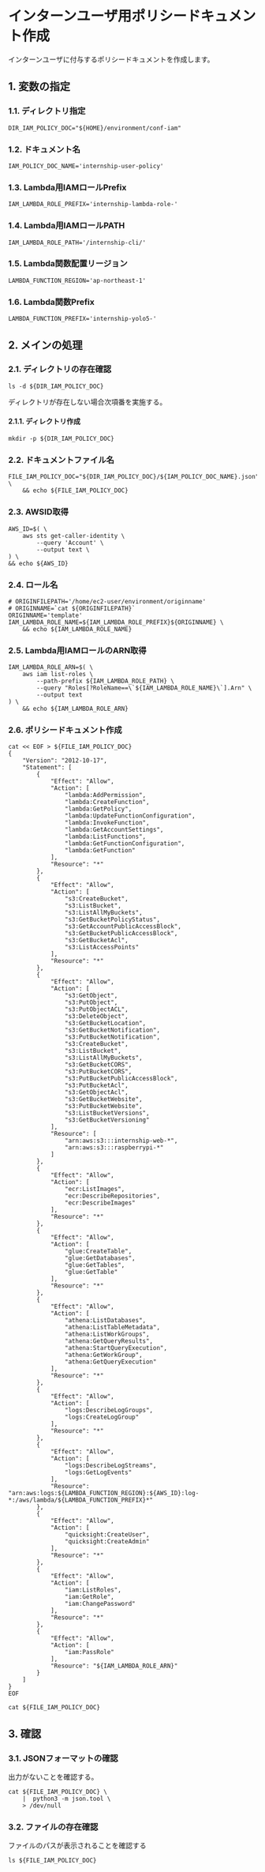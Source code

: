 <!-- omit in toc -->
# インターンユーザ用ポリシードキュメント作成

インターンユーザに付与するポリシードキュメントを作成します。

## 1. 変数の指定

### 1.1. ディレクトリ指定

    DIR_IAM_POLICY_DOC="${HOME}/environment/conf-iam"

### 1.2. ドキュメント名

    IAM_POLICY_DOC_NAME='internship-user-policy'

### 1.3. Lambda用IAMロールPrefix

    IAM_LAMBDA_ROLE_PREFIX='internship-lambda-role-'

### 1.4. Lambda用IAMロールPATH

    IAM_LAMBDA_ROLE_PATH='/internship-cli/'

### 1.5. Lambda関数配置リージョン

    LAMBDA_FUNCTION_REGION='ap-northeast-1'

### 1.6. Lambda関数Prefix

    LAMBDA_FUNCTION_PREFIX='internship-yolo5-'

## 2. メインの処理

### 2.1. ディレクトリの存在確認

    ls -d ${DIR_IAM_POLICY_DOC}

ディレクトリが存在しない場合次項番を実施する。

#### 2.1.1. ディレクトリ作成

    mkdir -p ${DIR_IAM_POLICY_DOC}

### 2.2. ドキュメントファイル名

    FILE_IAM_POLICY_DOC="${DIR_IAM_POLICY_DOC}/${IAM_POLICY_DOC_NAME}.json" \
        && echo ${FILE_IAM_POLICY_DOC}

### 2.3. AWSID取得

    AWS_ID=$( \
        aws sts get-caller-identity \
            --query 'Account' \
            --output text \
    ) \
    && echo ${AWS_ID}

### 2.4. ロール名

    # ORIGINFILEPATH='/home/ec2-user/environment/originname'
    # ORIGINNAME=`cat ${ORIGINFILEPATH}`
    ORIGINNAME='template'
    IAM_LAMBDA_ROLE_NAME=${IAM_LAMBDA_ROLE_PREFIX}${ORIGINNAME} \
        && echo ${IAM_LAMBDA_ROLE_NAME}

### 2.5. Lambda用IAMロールのARN取得

    IAM_LAMBDA_ROLE_ARN=$( \
        aws iam list-roles \
            --path-prefix ${IAM_LAMBDA_ROLE_PATH} \
            --query "Roles[?RoleName==\`${IAM_LAMBDA_ROLE_NAME}\`].Arn" \
            --output text
    ) \
        && echo ${IAM_LAMBDA_ROLE_ARN}

### 2.6. ポリシードキュメント作成

    cat << EOF > ${FILE_IAM_POLICY_DOC}
    {
        "Version": "2012-10-17",
        "Statement": [
            {
                "Effect": "Allow",
                "Action": [
                    "lambda:AddPermission",
                    "lambda:CreateFunction",
                    "lambda:GetPolicy",
                    "lambda:UpdateFunctionConfiguration",
                    "lambda:InvokeFunction",
                    "lambda:GetAccountSettings",
                    "lambda:ListFunctions",
                    "lambda:GetFunctionConfiguration",
                    "lambda:GetFunction"
                ],
                "Resource": "*"
            },
            {
                "Effect": "Allow",
                "Action": [
                    "s3:CreateBucket",
                    "s3:ListBucket",
                    "s3:ListAllMyBuckets",
                    "s3:GetBucketPolicyStatus",
                    "s3:GetAccountPublicAccessBlock",
                    "s3:GetBucketPublicAccessBlock",
                    "s3:GetBucketAcl",
                    "s3:ListAccessPoints"
                ],
                "Resource": "*"
            },
            {
                "Effect": "Allow",
                "Action": [
                    "s3:GetObject",
                    "s3:PutObject",
                    "s3:PutObjectACL",
                    "s3:DeleteObject",
                    "s3:GetBucketLocation",
                    "s3:GetBucketNotification",
                    "s3:PutBucketNotification",
                    "s3:CreateBucket",
                    "s3:ListBucket",
                    "s3:ListAllMyBuckets",
                    "s3:GetBucketCORS",
                    "s3:PutBucketCORS",
                    "s3:PutBucketPublicAccessBlock",
                    "s3:PutBucketAcl",
                    "s3:GetObjectAcl",
                    "s3:GetBucketWebsite",
                    "s3:PutBucketWebsite",
                    "s3:ListBucketVersions",
                    "s3:GetBucketVersioning"
                ],
                "Resource": [
                    "arn:aws:s3:::internship-web-*",
                    "arn:aws:s3:::raspberrypi-*"
                ]
            },
            {
                "Effect": "Allow",
                "Action": [
                    "ecr:ListImages",
                    "ecr:DescribeRepositories",
                    "ecr:DescribeImages"
                ],
                "Resource": "*"
            },
            {
                "Effect": "Allow",
                "Action": [
                    "glue:CreateTable",
                    "glue:GetDatabases",
                    "glue:GetTables",
                    "glue:GetTable"
                ],
                "Resource": "*"
            },
            {
                "Effect": "Allow",
                "Action": [
                    "athena:ListDatabases",
                    "athena:ListTableMetadata",
                    "athena:ListWorkGroups",
                    "athena:GetQueryResults",
                    "athena:StartQueryExecution",
                    "athena:GetWorkGroup",
                    "athena:GetQueryExecution"
                ],
                "Resource": "*"
            },
            {
                "Effect": "Allow",
                "Action": [
                    "logs:DescribeLogGroups",
                    "logs:CreateLogGroup"
                ],
                "Resource": "*"
            },
            {
                "Effect": "Allow",
                "Action": [
                    "logs:DescribeLogStreams",
                    "logs:GetLogEvents"
                ],
                "Resource": "arn:aws:logs:${LAMBDA_FUNCTION_REGION}:${AWS_ID}:log-*:/aws/lambda/${LAMBDA_FUNCTION_PREFIX}*"
            },
            {
                "Effect": "Allow",
                "Action": [
                    "quicksight:CreateUser",
                    "quicksight:CreateAdmin"
                ],
                "Resource": "*"
            },
            {
                "Effect": "Allow",
                "Action": [
                    "iam:ListRoles",
                    "iam:GetRole",
                    "iam:ChangePassword"
                ],
                "Resource": "*"
            },
            {
                "Effect": "Allow",
                "Action": [
                    "iam:PassRole"
                ],
                "Resource": "${IAM_LAMBDA_ROLE_ARN}"
            }
        ]
    }
    EOF

    cat ${FILE_IAM_POLICY_DOC}

## 3. 確認

### 3.1. JSONフォーマットの確認

出力がないことを確認する。

    cat ${FILE_IAM_POLICY_DOC} \
        |  python3 -m json.tool \
        > /dev/null

### 3.2. ファイルの存在確認

ファイルのパスが表示されることを確認する

    ls ${FILE_IAM_POLICY_DOC}
